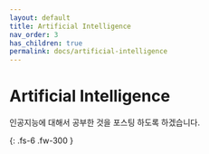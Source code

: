 ```yaml
---
layout: default
title: Artificial Intelligence
nav_order: 3
has_children: true
permalink: docs/artificial-intelligence
---
```


# Artificial Intelligence

인공지능에 대해서 공부한 것을 포스팅 하도록 하겠습니다.

{: .fs-6 .fw-300 }